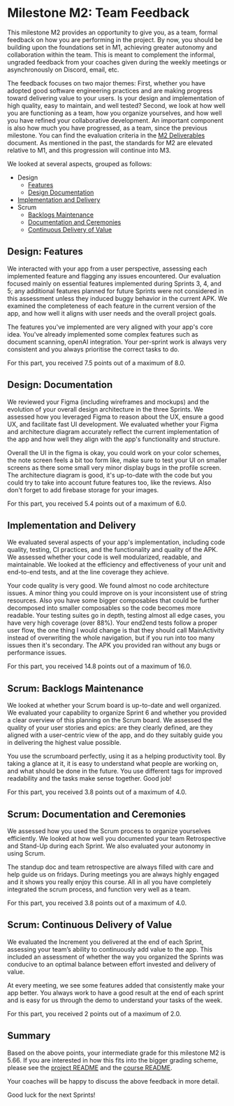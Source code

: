 # Milestone M2: Team Feedback

This milestone M2 provides an opportunity to give you, as a team, formal feedback on how you are performing in the project. By now, you should be building upon the foundations set in M1, achieving greater autonomy and collaboration within the team. This is meant to complement the informal, ungraded feedback from your coaches given during the weekly meetings or asynchronously on Discord, email, etc.

The feedback focuses on two major themes:
First, whether you have adopted good software engineering practices and are making progress toward delivering value to your users.
Is your design and implementation of high quality, easy to maintain, and well tested?
Second, we look at how well you are functioning as a team, how you organize yourselves, and how well you have refined your collaborative development.
An important component is also how much you have progressed, as a team, since the previous milestone.
You can find the evaluation criteria in the [M2 Deliverables](https://github.com/swent-epfl/public/blob/main/project/M2.md) document.
As mentioned in the past, the standards for M2 are elevated relative to M1, and this progression will continue into M3.

We looked at several aspects, grouped as follows:

 - Design
   - [Features](#design-features)
   - [Design Documentation](#design-documentation)
 - [Implementation and Delivery](#implementation-and-delivery)
 - Scrum
   - [Backlogs Maintenance](#scrum-backlogs-maintenance)
   - [Documentation and Ceremonies](#scrum-documentation-and-ceremonies)
   - [Continuous Delivery of Value](#scrum-continuous-delivery-of-value)

## Design: Features

We interacted with your app from a user perspective, assessing each implemented feature and flagging any issues encountered. Our evaluation focused mainly on essential features implemented during Sprints 3, 4, and 5; any additional features planned for future Sprints were not considered in this assessment unless they induced buggy behavior in the current APK.
We examined the completeness of each feature in the current version of the app, and how well it aligns with user needs and the overall project goals.


The features you've implemented are very aligned with your app's core idea. You've already implemented some complex features such as document scanning, openAI integration. Your per-sprint work is always very consistent and you always prioritise the correct tasks to do.


For this part, you received 7.5 points out of a maximum of 8.0.

## Design: Documentation

We reviewed your Figma (including wireframes and mockups) and the evolution of your overall design architecture in the three Sprints.
We assessed how you leveraged Figma to reason about the UX, ensure a good UX, and facilitate fast UI development.
We evaluated whether your Figma and architecture diagram accurately reflect the current implementation of the app and how well they align with the app's functionality and structure.


Overall the UI in the figma is okay, you could work on your color schemes, the note screen feels a bit too form like, make sure to test your UI on smaller screens as there some small very minor display bugs in the profile screen.
The architecture diagram is good, it's up-to-date with the code but you could try to take into account future features too, like the reviews. Also don't forget to add firebase storage for your images.


For this part, you received 5.4 points out of a maximum of 6.0.

## Implementation and Delivery

We evaluated several aspects of your app's implementation, including code quality, testing, CI practices, and the functionality and quality of the APK.
We assessed whether your code is well modularized, readable, and maintainable.
We looked at the efficiency and effectiveness of your unit and end-to-end tests, and at the line coverage they achieve.


Your code quality is very good. We found almost no code architecture issues. A minor thing you could improve on is your inconsistent use of string resources. Also you have some bigger composables that could be further decomposed into smaller composables so the code becomes more readable.
Your testing suites go in depth, testing almost all edge cases, you have very high coverage (over 88%). Your end2end tests follow a proper user flow, the one thing I would change is that they should call MainActivity instead of overwriting the whole navigation, but if you run into too many issues then it's secondary.
The APK you provided ran without any bugs or performance issues.


For this part, you received 14.8 points out of a maximum of 16.0.

## Scrum: Backlogs Maintenance

We looked at whether your Scrum board is up-to-date and well organized.
We evaluated your capability to organize Sprint 6 and whether you provided a clear overview of this planning on the Scrum board.
We assessed the quality of your user stories and epics: are they clearly defined, are they aligned with a user-centric view of the app, and do they suitably guide you in delivering the highest value possible.


You use the scrumboard perfectly, using it as a helping productivity tool. By taking a glance at it, it is easy to understand what people are working on, and what should be done in the future. You use different tags for improved readability and the tasks make sense together. Good job!


For this part, you received 3.8 points out of a maximum of 4.0.

## Scrum: Documentation and Ceremonies

We assessed how you used the Scrum process to organize yourselves efficiently.
We looked at how well you documented your team Retrospective and Stand-Up during each Sprint.
We also evaluated your autonomy in using Scrum.


The standup doc and team retrospective are always filled with care and help guide us on fridays.
During meetings you are always highly engaged and it shows you really enjoy this course.
All in all you have completely integrated the scrum process, and function very well as a team. 


For this part, you received 3.8 points out of a maximum of 4.0.

## Scrum: Continuous Delivery of Value

We evaluated the Increment you delivered at the end of each Sprint, assessing your team’s ability to continuously add value to the app.
This included an assessment of whether the way you organized the Sprints was conducive to an optimal balance between effort invested and delivery of value.


At every meeting, we see some features added that consistently make your app better. You always work to have a good result at the end of each sprint and is easy for us through the demo to understand your tasks of the week.


For this part, you received 2 points out of a maximum of 2.0.

## Summary

Based on the above points, your intermediate grade for this milestone M2 is 5.66. If you are interested in how this fits into the bigger grading scheme, please see the [project README](https://github.com/swent-epfl/public/blob/main/project/README.md) and the [course README](https://github.com/swent-epfl/public/blob/main/README.md).

Your coaches will be happy to discuss the above feedback in more detail.

Good luck for the next Sprints!
